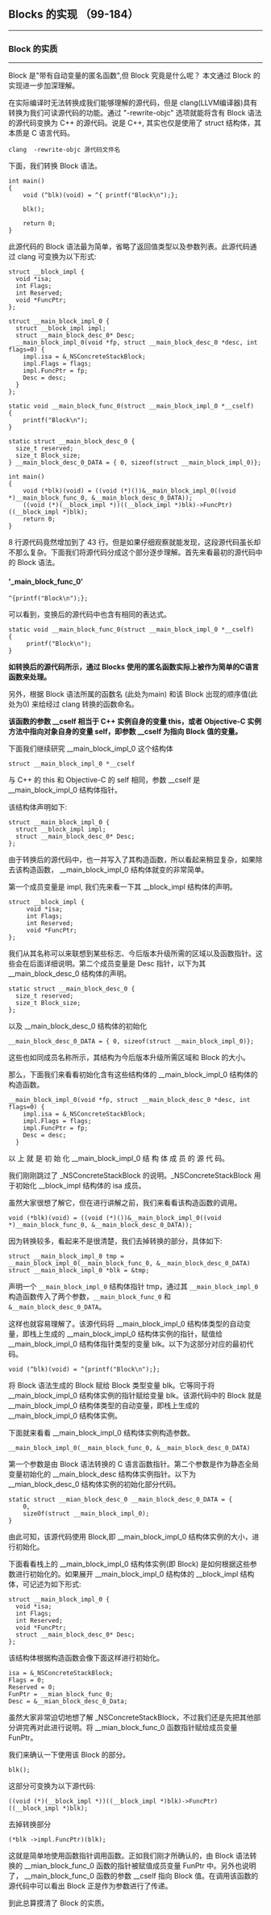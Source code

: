 ## Blocks 的实现 （99-184）


---

### Block 的实质

---

Block 是"带有自动变量的匿名函数",但 Block 究竟是什么呢？ 本文通过 Block 的实现进一步加深理解。

在实际编译时无法转换成我们能够理解的源代码，但是 clang(LLVM编译器)具有转换为我们可读源代码的功能。通过 "-rewrite-objc" 选项就能将含有 Block 语法的源代码变换为 C++ 的源代码。说是 C++, 其实也仅是使用了 struct 结构体，其本质是 C 语言代码。

```
clang  -rewrite-objc 源代码文件名
```

下面，我们转换 Block 语法。

```
int main()
{
    void (^blk)(void) = ^{ printf("Block\n");};
    
    blk();
    
    return 0;
}
```

此源代码的 Block 语法最为简单，省略了返回值类型以及参数列表。此源代码通过 clang 可变换为以下形式:


```
struct __block_impl {
  void *isa;
  int Flags;
  int Reserved;
  void *FuncPtr;
};

struct __main_block_impl_0 {
  struct __block_impl impl;
  struct __main_block_desc_0* Desc;
  __main_block_impl_0(void *fp, struct __main_block_desc_0 *desc, int flags=0) {
    impl.isa = &_NSConcreteStackBlock;
    impl.Flags = flags;
    impl.FuncPtr = fp;
    Desc = desc;
  }
};

static void __main_block_func_0(struct __main_block_impl_0 *__cself)
{
 	printf("Block\n");
}

static struct __main_block_desc_0 {
  size_t reserved;
  size_t Block_size;
} __main_block_desc_0_DATA = { 0, sizeof(struct __main_block_impl_0)};

int main()
{
    void (*blk)(void) = ((void (*)())&__main_block_impl_0((void *)__main_block_func_0, &__main_block_desc_0_DATA));
    ((void (*)(__block_impl *))((__block_impl *)blk)->FuncPtr)((__block_impl *)blk);
    return 0;
}
```
8 行源代码竟然增加到了 43 行。但是如果仔细观察就能发现，这段源代码虽长却不那么复杂。下面我们将源代码分成这个部分逐步理解。首先来看最初的源代码中的 Block 语法。
 
#### '_main_block_func_0'
 
```
^{printf("Block\n");};
```

可以看到，变换后的源代码中也含有相同的表达式。

```
static void __main_block_func_0(struct __main_block_impl_0 *__cself)
{
	 printf("Block\n");
}
```

**如转换后的源代码所示，通过 Blocks 使用的匿名函数实际上被作为简单的C语言函数来处理。**

另外，根据 Block 语法所属的函数名 (此处为main) 和该 Block 出现的顺序值(此处为0) 来给经过 clang 转换的函数命名。

**该函数的参数 __cself 相当于 C++ 实例自身的变量 this，或者 Objective-C 实例方法中指向对象自身的变量 self，即参数 __cself 为指向 Block 值的变量。**
 
下面我们继续研究 __main_block_impl_0 这个结构体

```
struct __main_block_impl_0 *__cself
```

与 C++ 的 this 和 Objective-C 的 self 相同，参数 __cself 是  __main_block_impl_0 结构体指针。

该结构体声明如下:

```
struct __main_block_impl_0 {
  struct __block_impl impl;
  struct __main_block_desc_0* Desc;
};
```

由于转换后的源代码中，也一并写入了其构造函数，所以看起来稍显复杂，如果除去该构造函数， __main_block_impl_0 结构体就变的非常简单。

第一个成员变量是 impl, 我们先来看一下其 __block_impl 结构体的声明。

```
struct __block_impl {
  	 void *isa;
  	 int Flags;
  	 int Reserved;
 	 void *FuncPtr;
};
```

我们从其名称可以来联想到某些标志、今后版本升级所需的区域以及函数指针。这些会在后面详细说明。第二个成员变量是 Desc 指针，以下为其 __main_block_desc_0 结构体的声明。

```
static struct __main_block_desc_0 {
  size_t reserved;
  size_t Block_size;
};
```
以及 __main_block_desc_0 结构体的初始化

```
__main_block_desc_0_DATA = { 0, sizeof(struct __main_block_impl_0)};
```

这些也如同成员名称所示，其结构为今后版本升级所需区域和 Block 的大小。

那么，下面我们来看看初始化含有这些结构体的 __main_block_impl_0 结构体的构造函数。


```
__main_block_impl_0(void *fp, struct __main_block_desc_0 *desc, int flags=0) {
    impl.isa = &_NSConcreteStackBlock;
    impl.Flags = flags;
    impl.FuncPtr = fp;
    Desc = desc;
  }
```
以 上 就 是 初 始 化 __main_block_impl_0 结 构 体 成 员 的 源 代 码。

我们刚刚跳过了 _NSConcreteStackBlock 的说明。_NSConcreteStackBlock 用于初始化 __block_impl 结构体的 isa 成员。

虽然大家很想了解它，但在进行讲解之前，我们来看看该构造函数的调用。

```
void (*blk)(void) = ((void (*)())&__main_block_impl_0((void *)__main_block_func_0, &__main_block_desc_0_DATA));
```

因为转换较多，看起来不是很清楚，我们去掉转换的部分，具体如下:


```
struct __main_block_impl_0 tmp = __main_block_impl_0(__main_block_func_0, &__main_block_desc_0_DATA)
struct __main_block_impl_0 *blk = &tmp;
```

声明一个 `__main_block_impl_0` 结构体指针 tmp，通过其 `__main_block_impl_0` 构造函数传入了两个参数，`__main_block_func_0` 和 `&__main_block_desc_0_DATA`。

这样也就容易理解了。该源代码将 __main_block_impl_0 结构体类型的自动变量，即栈上生成的 __main_block_impl_0 结构体实例的指针，赋值给 __main_block_impl_0 结构体指针类型的变量 blk。以下为这部分对应的最初代码。

```
void (^blk)(void) = ^{printf("Block\n");};
```
 
将 Block 语法生成的 Block 赋给 Block 类型变量 blk。它等同于将 __main_block_impl_0 结构体实例的指针赋给变量 blk。该源代码中的 Block 就是 __main_block_impl_0 结构体类型的自动变量，即栈上生成的 __main_block_impl_0 结构体实例。

下面就来看看 __main_block_impl_0 结构体实例构造参数。

```
__main_block_impl_0(__main_block_func_0, &__main_block_desc_0_DATA)
```

第一个参数是由 Block 语法转换的 C 语言函数指针。第二个参数是作为静态全局变量初始化的 __main_block_desc 结构体实例指针。以下为 __mian_block_desc_0 结构体实例的初始化部分代码。

```
static struct __mian_block_desc_0 __main_block_desc_0_DATA = {
	0,
	sizeOf(struct __main_block_impl_0);
}
```
由此可知，该源代码使用 Block,即 __main_block_impl_0 结构体实例的大小，进行初始化。

下面看看栈上的 __main_block_impl_0 结构体实例(即 Block) 是如何根据这些参数进行初始化的。如果展开 __main_block_impl_0 结构体的 __block_impl 结构体，可记述为如下形式:

```
struct __main_block_impl_0 {
  void *isa;
  int Flags;
  int Reserved;
  void *FuncPtr;
  struct __main_block_desc_0* Desc;
};
```

该结构体根据构造函数会像下面这样进行初始化。

```
isa = &_NSConcreteStackBlock;
Flags = 0;
Reserved = 0;
FunPtr = __mian_block_func_0;
Desc = &__mian_block_desc_0_Data;
```

虽然大家非常迫切地想了解 _NSConcreteStackBlock，不过我们还是先把其他部分讲完再对此进行说明。将 __mian_block_func_0 函数指针赋给成员变量 FunPtr。

我们来确认一下使用该 Block 的部分。

```
blk();
```

这部分可变换为以下源代码:

```
((void (*)(__block_impl *))((__block_impl *)blk)->FuncPtr)((__block_impl *)blk);
```

去掉转换部分


```
(*blk ->impl.FuncPtr)(blk);
```

这就是简单地使用函数指针调用函数。正如我们刚才所确认的，由 Block 语法转换的 __mian_block_func_0 函数的指针被赋值成员变量 FunPtr 中。另外也说明了， __main_block_func_0 函数的参数 __cself 指向 Block 值。在调用该函数的源代码中可以看出 Block 正是作为参数进行了传递。

到此总算摸清了 Block 的实质。

